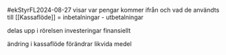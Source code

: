#ekStyrFL2024-08-27
visar var pengar kommer ifrån och vad de användts till
[[Kassaflöde]] = inbetalningar - utbetalningar

delas upp i rörelsen investeringar finansiellt

ändring i kassaflöde förändrar likvida medel

